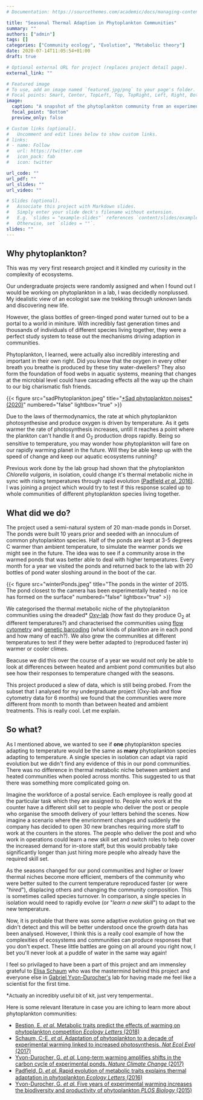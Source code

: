 ```yaml
---
# Documentation: https://sourcethemes.com/academic/docs/managing-content/

title: "Seasonal Thermal Adaption in Phytoplankton Communities"
summary: ""
authors: ["admin"]
tags: []
categories: ["Community ecology", "Evolution", "Metabolic theory"]
date: 2020-07-14T11:05:54+01:00
draft: true

# Optional external URL for project (replaces project detail page).
external_link: ""

# Featured image
# To use, add an image named `featured.jpg/png` to your page's folder.
# Focal points: Smart, Center, TopLeft, Top, TopRight, Left, Right, BottomLeft, Bottom, BottomRight.
image:
  caption: "A snapshot of the phytoplankton community from an experimentaly heated pond in October 2015"
  focal_point: "Bottom"
  preview_only: false

# Custom links (optional).
#   Uncomment and edit lines below to show custom links.
# links:
# - name: Follow
#   url: https://twitter.com
#   icon_pack: fab
#   icon: twitter

url_code: ""
url_pdf: ""
url_slides: ""
url_video: ""

# Slides (optional).
#   Associate this project with Markdown slides.
#   Simply enter your slide deck's filename without extension.
#   E.g. `slides = "example-slides"` references `content/slides/example-slides.md`.
#   Otherwise, set `slides = ""`.
slides: ""
---
```

## Why phytoplankton?

This was my very first research project and it kindled my curiosity in the complexity of ecosystems.

Our undergraduate projects were randomly assigned and when I found out I would be working on phytoplankton in a lab, I was decidedly nonplussed. My idealistic view of an ecologist saw me trekking through unknown lands and discovering new life. 

However, the glass bottles of green-tinged pond water turned out to be a portal to a world in miniture. With incredibly fast generation times and thousands of individuals of different species living together, they were a perfect study system to tease out the mechanisms driving adaption in communities.

Phytoplankton, I learned, were actually also incredibly interesting and important in their own right. Did you know that the oxygen in every other breath you breathe is produced by these tiny water-dwellers? They also form the foundation of food webs in aquatic systems, meaning that changes at the microbial level could have cascading effects all the way up the chain to our big charismatic fish friends.

{{< figure src="sadPhytoplankton.jpeg" title="[\*Sad phytoplankton noises\* (2020)](https://www.reddit.com/r/memes/comments/ffe49v/sad_phytoplankton_noises/?utm_source=share&utm_medium=web2x)" numbered="false" lightbox="true" >}}

Due to the laws of thermodynamics, the rate at which phytoplankton photosynthesise and produce oxygen is driven by temperature. As it gets warmer the rate of photosynthesis increases, untill it reaches a point where the plankton can't handle it and O<sub>2</sub> production drops rapidly.
Being so sensitive to temperature, you may wonder how phytoplankton will fare on our rapidly warming planet in the future. Will they be able keep up with the speed of change and keep our aquatic ecosystems running?

Previous work done by the lab group had shown that the phytoplankton _Chlorella vulgaris_, in isolation, could change it's thermal metabolic niche in sync with rising temperatures through rapid evolution [(Padfield _et al_. 2016)](https://doi.org/10.1111/ele.12545). I was joining a project which would try to test if this response scaled up to whole communities of different phytoplankton species living together.

## What did we do?

The project used a semi-natural system of 20 man-made ponds in Dorset. The ponds were built 10 years prior and seeded with an innoculum of common phytoplankton species. Half of the ponds are kept at 3-5 degrees C warmer than ambient temperature, to simulate the warmer ponds we might see in the future. The idea was to see if a community arose in the warmed ponds that was better able to deal with higher temperatures. Every month for a year we visited the ponds and returned back to the lab with 20 bottles of pond water sloshing around in the boot of the car. 

{{< figure src="winterPonds.jpeg" title="The ponds in the winter of 2015. The pond closest to the camera has been experimentally heated - no ice has formed on the surface" numbered="false" lightbox="true" >}}

We categorised the thermal metabolic niche of the phytoplankton communities using the dreaded\* [Oxy-lab](https://en.wikipedia.org/wiki/Clark_electrode) (how fast do they produce O<sub>2</sub> at different temperatures?) and characterised the communities using [flow cytometry](https://en.wikipedia.org/wiki/Flow_cytometry) and [genetic barcoding](https://en.wikipedia.org/wiki/DNA_barcoding) (what kinds of plankton are in each pond and how many of each?). We also grew the communities at different temperatures to test if they were better adapted to (reproduced faster in) warmer or cooler climes. 

Beacuse we did this over the course of a year we would not only be able to look at differences between heated and ambient pond communities but also see how their responses to temperature changed with the seasons.

This project produced a slew of data, which is still being probed. From the subset that I analysed for my undergraduate project (Oxy-lab and flow cytometry data for 6 months) we found that the communities were more different from month to month than between heated and ambient treatments. This is really cool. Let me explain.

## So what?

As I mentioned above, we wanted to see if __one__ phytoplankton species adapting to temperature would be the same as __many__ phytoplankton species adapting to temperature. A single species in isolation can adapt via rapid evolution but we didn't find any evidence of this in our pond communities. There was no difference in thermal metabolic niche between ambient and heated communities when pooled across months. This suggested to us that there was something more complicated going on.

Imagine the workforce of a postal service. Each employee is really good at the particular task which they are assigned to. People who work at the counter have a different skill set to people who deliver the post or people who organise the smooth delivery of your letters behind the scenes. Now imagine a scenario where the envrionment changes and suddenly the company has decided to open 30 new branches requiring more staff to work at the counters in the stores. The people who deliver the post and who work in operations could learn a new skill set and switch roles to help cover the increased demand for in-store staff, but this would probably take significantly longer than just hiring more people who already have the required skill set.

As the seasons changed for our pond communities and higher or lower thermal niches become more efficient, members of the community who were better suited to the current temperature reproduced faster (or were "_hired_"), displacing others and changing the community composition. This is sometimes called species turnover. In comparison, a single species in isolation would need to rapidly evolve (or "_learn a new skill_") to adapt to the new temperature.

Now, it is probable that there was some adaptive evolution going on that we didn't detect and this will be better understood once the growth data has been analysed. However, I think this is a really cool example of how the complexities of ecosystems and communities can produce responses that you don't expect. These little battles are going on all around you right now, I bet you'll never look at a puddle of water in the same way again!

I feel so privilaged to have been a part of this project and am immensley grateful to [Elisa Schaum](https://www.biologie.uni-hamburg.de/en/forschung/oekologie-biologische-ressourcen/planktoek/mitarbeiter/schaum.html) who was the mastermind behind this project and everyone else in [Gabriel Yvon-Durocher's](https://biosciences.exeter.ac.uk/staff/profile/index.php?web_id=Gabriel_Yvon-Durocher) lab for having made me feel like a scientist for the first time.

\*<font size="2">Actually an incredibly useful bit of kit, just very tempermental..</font>

Here is some relevant literature in case you are iching to learn more about phytoplankton communities:
*	[Bestion, E. _et al._ Metabolic traits predict the effects of warming on phytoplankton competition _Ecology Letters_ (2018)]( https://doi.org/10.1111/ele.12932)
*	[Schaum, C-E. _et al._ Adaptation of phytoplankton to a decade of experimental warming linked to increased photosynthesis. _Nat Ecol Evol_ (2017)](https://doi.org/10.1038/s41559-017-0094)
*	[Yvon-Durocher, G. _et al._ Long-term warming amplifies shifts in the carbon cycle of experimental ponds. _Nature Climate Change_ (2017)](https://doi.org/10.1038/nclimate3229)
*	[Padﬁeld, D. _et al._ Rapid evolution of metabolic traits explains thermal adaptation in phytoplankton _Ecology Letters_ (2016)](https://doi.org/10.1111/ele.12545)
*	 [Yvon-Durocher, G. _et al._ Five years of experimental warming increases the biodiversity and productivity of phytoplankton _PLOS Biology_ (2015)](https://doi.org/10.1371/journal.pbio.1002324)

